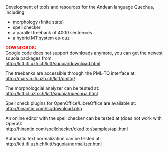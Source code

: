 Development of tools and resources for the Andean language Quechua, including:
  * morphology (finite state)
  * spell checker
  * a parallel treebank of 4000 sentences
  * a hybrid MT system es-quz

<font color='red'><b>DOWNLOADS:</b></font> <br>
Google code does not support downloads anymore, you can get the newest squoia packages from:<br>
<a href='http://kitt.ifi.uzh.ch/kitt/squoia/download.html'>http://kitt.ifi.uzh.ch/kitt/squoia/download.html</a>

The treebanks are accessible through the PML-TQ interface at:<br>
<a href='http://marvin.ifi.uzh.ch/kitt/pmltq/'>http://marvin.ifi.uzh.ch/kitt/pmltq/</a>

The morphologcial analyzer can be tested at:<br>
<a href='http://kitt.cl.uzh.ch/kitt/squoia/quechua.html'>http://kitt.cl.uzh.ch/kitt/squoia/quechua.html</a>

Spell check plugins for OpenOffice/LibreOffice are available at:<br>
<a href='http://hinantin.com/sc/download.php'>http://hinantin.com/sc/download.php</a>

An online editor with the spell checker can be tested at (does not work with Opera!):<br>
<a href='http://hinantin.com/spellchecker/ckeditor/samples/api.html'>http://hinantin.com/spellchecker/ckeditor/samples/api.html</a>

Automatic text normalization can be tested at:<br>
<a href='http://kitt.ifi.uzh.ch/kitt/squoia/normalizer.html'>http://kitt.ifi.uzh.ch/kitt/squoia/normalizer.html</a>
